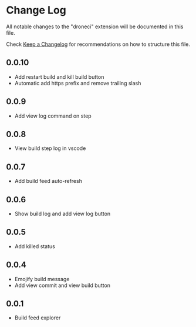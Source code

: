# Change Log

All notable changes to the "droneci" extension will be documented in this file.

Check [Keep a Changelog](http://keepachangelog.com/) for recommendations on how to structure this file.

## 0.0.10

- Add restart build and kill build button
- Automatic add https prefix and remove trailing slash

## 0.0.9

- Add view log command on step

## 0.0.8

- View build step log in vscode

## 0.0.7

- Add build feed auto-refresh

## 0.0.6

- Show build log and add view log button

## 0.0.5

- Add killed status

## 0.0.4

- Emojify build message
- Add view commit and view build button

## 0.0.1

- Build feed explorer